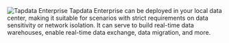 <span class="tooltip">
  <img src="https://img.shields.io/badge/Applicable%20to:%20-Tapdata%20Enterprise-F3961A" style={{transform:'scale(1.1)'}} alt="Tapdata Enterprise"/>
  <span class="tooltip-content">Tapdata Enterprise can be deployed in your local data center, making it suitable for scenarios with strict requirements on data sensitivity or network isolation. It can serve to build real-time data warehouses, enable real-time data exchange, data migration, and more.</span>
</span>